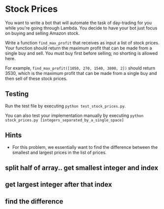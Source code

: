 # Stock Prices

You want to write a bot that will automate the task of day-trading for you while you're going through Lambda. You decide to have your bot just focus on buying and selling Amazon stock.

Write a function `find_max_profit` that receives as input a list of stock prices. Your function should return the maximum profit that can be made from a single buy and sell. You must buy first before selling; no shorting is allowed here.

For example, `find_max_profit([1050, 270, 1540, 3800, 2])` should return 3530, which is the maximum profit that can be made from a single buy and then sell of these stock prices.

## Testing

Run the test file by executing `python test_stock_prices.py`.

You can also test your implementation manually by executing `python stock_prices.py [integers_separated_by_a_single_space]`

## Hints

- For this problem, we essentially want to find the difference between the smallest and largest prices in the list of prices.

## split half of array.. get smallest integer and index

## get largest integer after that index

## find the difference
